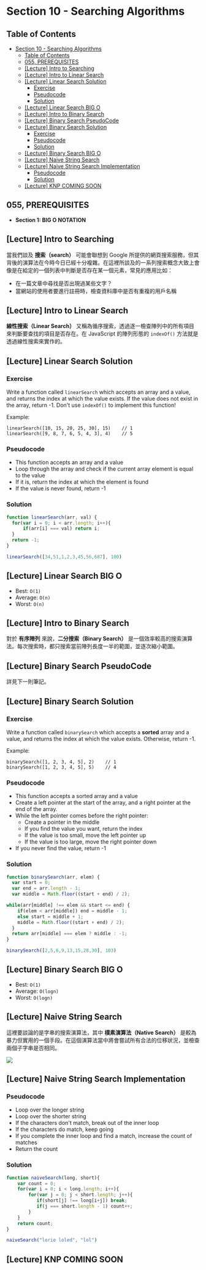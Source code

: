 # Section 10 - Searching Algorithms

## Table of Contents

- [Section 10 - Searching Algorithms](#section-10---searching-algorithms)
  - [Table of Contents](#table-of-contents)
  - [055, PREREQUISITES](#055-prerequisites)
  - [[Lecture] Intro to Searching](#lecture-intro-to-searching)
  - [[Lecture] Intro to Linear Search](#lecture-intro-to-linear-search)
  - [[Lecture] Linear Search Solution](#lecture-linear-search-solution)
    - [Exercise](#exercise)
    - [Pseudocode](#pseudocode)
    - [Solution](#solution)
  - [[Lecture] Linear Search BIG O](#lecture-linear-search-big-o)
  - [[Lecture] Intro to Binary Search](#lecture-intro-to-binary-search)
  - [[Lecture] Binary Search PseudoCode](#lecture-binary-search-pseudocode)
  - [[Lecture] Binary Search Solution](#lecture-binary-search-solution)
    - [Exercise](#exercise-1)
    - [Pseudocode](#pseudocode-1)
    - [Solution](#solution-1)
  - [[Lecture] Binary Search BIG O](#lecture-binary-search-big-o)
  - [[Lecture] Naive String Search](#lecture-naive-string-search)
  - [[Lecture] Naive String Search Implementation](#lecture-naive-string-search-implementation)
    - [Pseudocode](#pseudocode-2)
    - [Solution](#solution-2)
  - [[Lecture] KNP COMING SOON](#lecture-knp-coming-soon)

## 055, PREREQUISITES

- **Section 1: BIG O NOTATION**

## [Lecture] Intro to Searching

當我們談及 **搜索（search）** 可能會聯想到 Google 所提供的網頁搜索服務，但其背後的演算法在今時今日已經十分複雜。在這裡所談及的一系列搜索概念大致上會像是在給定的一個列表中判斷是否存在某一個元素，常見的應用比如：

- 在一篇文章中尋找是否出現過某些文字？
- 當網站的使用者要進行註冊時，檢查資料庫中是否有重複的用戶名稱

## [Lecture] Intro to Linear Search

**線性搜索（Linear Search）** 又稱為循序搜索，透過逐一檢查陣列中的所有項目來判斷要查找的項目是否存在。在 JavaScript 的陣列形態的 `indexOf()` 方法就是透過線性搜索來實作的。

## [Lecture] Linear Search Solution

### Exercise

Write a function called `linearSearch` which accepts an array and a value, and returns the index at which the value exists. If the value does not exist in the array, return -1. Don't use `indexOf()` to implement this function!

Example:

```plain
linearSearch([10, 15, 20, 25, 30], 15)    // 1
linearSearch([9, 8, 7, 6, 5, 4, 3], 4)    // 5
```

### Pseudocode

- This function accepts an array and a value
- Loop through the array and check if the current array element is equal to the value
- If it is, return the index at which the element is found
- If the value is never found, return -1

### Solution

```javascript
function linearSearch(arr, val) {
  for(var i = 0; i < arr.length; i++){
      if(arr[i] === val) return i;
  }
  return -1;
}

linearSearch([34,51,1,2,3,45,56,687], 100)
```

## [Lecture] Linear Search BIG O

- Best: `O(1)`
- Average: `O(n)`
- Worst: `O(n)`

## [Lecture] Intro to Binary Search

對於 **有序陣列** 來說，**二分搜索（Binary Search）** 是一個效率較高的搜索演算法。每次搜索時，都只搜索當前陣列長度一半的範圍，並逐次縮小範圍。

## [Lecture] Binary Search PseudoCode

詳見下一則筆記。

## [Lecture] Binary Search Solution

### Exercise

Write a function called `binarySearch` which accepts a **sorted** array and a value, and returns the index at which the value exists. Otherwise, return -1.

Example:

```plain
binarySearch([1, 2, 3, 4, 5], 2)    // 1
binarySearch([1, 2, 3, 4, 5], 5)    // 4
```

### Pseudocode

- This function accepts a sorted array and a value
- Create a left pointer at the start of the array, and a right pointer at the end of the array.
- While the left pointer comes before the right pointer:
    - Create a pointer in the middle
    - If you find the value you want, return the index
    - If the value is too small, move the left pointer up
    - If the value is too large, move the right pointer down
- If you never find the value, return -1

### Solution

```javascript
function binarySearch(arr, elem) {
  var start = 0;
  var end = arr.length - 1;
  var middle = Math.floor((start + end) / 2);

while(arr[middle] !== elem && start <= end) {
    if(elem < arr[middle]) end = middle - 1;
    else start = middle + 1;
    middle = Math.floor((start + end) / 2);
  }
  return arr[middle] === elem ? middle : -1;
}

binarySearch([2,5,6,9,13,15,28,30], 103)
```

## [Lecture] Binary Search BIG O

- Best: `O(1)`
- Average: `O(logn)`
- Worst: `O(logn)`

## [Lecture] Naive String Search

這裡要談論的是字串的搜索演算法，其中 **樸素演算法（Native Search）** 是較為暴力但實用的一個手段。在這個演算法當中將會嘗試所有合法的位移狀況，並檢查兩個子字串是否相同。

![](https://i.imgur.com/38QLRFf.png)

## [Lecture] Naive String Search Implementation

### Pseudocode

- Loop over the longer string
- Loop over the shorter string
- If the characters don't match, break out of the inner loop
- If the characters do match, keep going
- If you complete the inner loop and find a match, increase the count of matches
- Return the count

### Solution

```javascript
function naiveSearch(long, short){
    var count = 0;
    for(var i = 0; i < long.length; i++){
        for(var j = 0; j < short.length; j++){
           if(short[j] !== long[i+j]) break;
           if(j === short.length - 1) count++;
        }
    }
    return count;
}

naiveSearch("lorie loled", "lol")
```

## [Lecture] KNP COMING SOON
